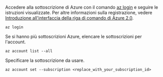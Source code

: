 Accedere alla sottoscrizione di Azure con il comando [az login](/cli/azure/#login) e seguire le istruzioni visualizzate. Per altre informazioni sulla registrazione, vedere [Introduzione all'interfaccia della riga di comando di Azure 2.0](/cli/azure/get-started-with-azure-cli).

```azurecli
az login
```

Se si hanno più sottoscrizioni Azure, elencare le sottoscrizioni per l'account.

```azurecli
az account list --all
```

Specificare la sottoscrizione da usare.

```azurecli
az account set --subscription <replace_with_your_subscription_id>
```

